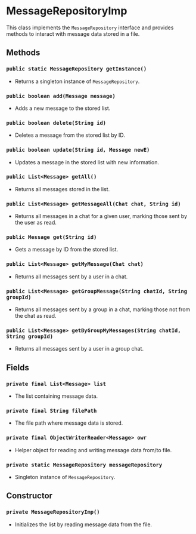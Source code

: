 # MessageRepositoryImp

This class implements the `MessageRepository` interface and provides methods to interact with message data stored in a file.

## Methods

### `public static MessageRepository getInstance()`

- Returns a singleton instance of `MessageRepository`.

### `public boolean add(Message message)`

- Adds a new message to the stored list.

### `public boolean delete(String id)`

- Deletes a message from the stored list by ID.

### `public boolean update(String id, Message newE)`

- Updates a message in the stored list with new information.

### `public List<Message> getAll()`

- Returns all messages stored in the list.

### `public List<Message> getMessageAll(Chat chat, String id)`

- Returns all messages in a chat for a given user, marking those sent by the user as read.

### `public Message get(String id)`

- Gets a message by ID from the stored list.

### `public List<Message> getMyMessage(Chat chat)`

- Returns all messages sent by a user in a chat.

### `public List<Message> getGroupMessage(String chatId, String groupId)`

- Returns all messages sent by a group in a chat, marking those not from the chat as read.

### `public List<Message> getByGroupMyMessages(String chatId, String groupId)`

- Returns all messages sent by a user in a group chat.

## Fields

### `private final List<Message> list`

- The list containing message data.

### `private final String filePath`

- The file path where message data is stored.

### `private final ObjectWriterReader<Message> owr`

- Helper object for reading and writing message data from/to file.

### `private static MessageRepository messageRepository`

- Singleton instance of `MessageRepository`.

## Constructor

### `private MessageRepositoryImp()`

- Initializes the list by reading message data from the file.

